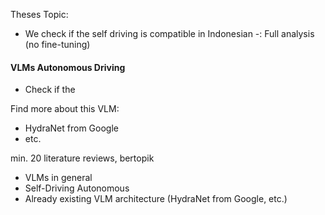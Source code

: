 
Theses Topic: 
- We check if the self driving is compatible in Indonesian -: Full analysis (no fine-tuning)
#### VLMs Autonomous Driving
- Check if the 

Find more about this VLM:
- HydraNet from Google
- etc.

min. 20 literature reviews, bertopik
- VLMs in general
- Self-Driving Autonomous
- Already existing VLM architecture (HydraNet from Google, etc.)